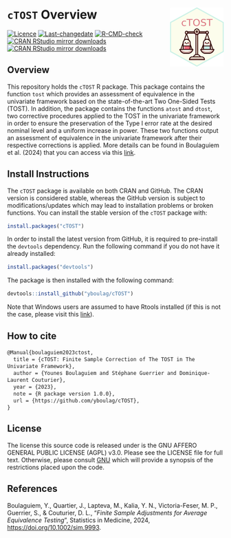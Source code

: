 
<!-- README.md is generated from README.Rmd. Please edit this file -->

# `cTOST` Overview <a href="https://yboulag.github.io/cTOST/"><img src="man/figures/hex-cTOST.png" alt="" align="right" height="138" width="125" /></a>

<!-- badges: start -->

[![Licence](https://img.shields.io/badge/licence-AGPL--3.0-blue.svg)](https://opensource.org/licenses/AGPL-3.0)
[![Last-changedate](https://img.shields.io/badge/last%20change-2024--05--09-green.svg)](https://github.com/yboulag/cTOST)
[![R-CMD-check](https://github.com/yboulag/cTOST/actions/workflows/R-CMD-check.yaml/badge.svg)](https://github.com/yboulag/cTOST/actions/workflows/R-CMD-check.yaml)
[![CRAN RStudio mirror
downloads](http://cranlogs.r-pkg.org/badges/cTOST)](https://www.r-pkg.org/pkg/cTOST)
[![CRAN RStudio mirror
downloads](https://cranlogs.r-pkg.org/badges/grand-total/cTOST)](https://www.r-pkg.org/pkg/cTOST)
<!-- badges: end -->

## Overview

This repository holds the `cTOST` R package. This package contains the
function `tost` which provides an assessment of equivalence in the
univariate framework based on the state-of-the-art Two One-Sided Tests
(TOST). In addition, the package contains the functions `atost` and
`dtost`, two corrective procedures applied to the TOST in the univariate
framework in order to ensure the preservation of the Type I error rate
at the desired nominal level and a uniform increase in power. These two
functions output an assessment of equivalence in the univariate
framework after their respective corrections is applied. More details
can be found in Boulaguiem et al. (2024) that you can access via this
[link](https://doi.org/10.1002/sim.9993).

## Install Instructions

The `cTOST` package is available on both CRAN and GitHub. The CRAN
version is considered stable, whereas the GitHub version is subject to
modifications/updates which may lead to installation problems or broken
functions. You can install the stable version of the `cTOST` package
with:

``` r
install.packages("cTOST")
```

In order to install the latest version from GitHub, it is required to
pre-install the `devtools` dependency. Run the following command if you
do not have it already installed:

``` r
install.packages("devtools")
```

The package is then installed with the following command:

``` r
devtools::install_github("yboulag/cTOST")
```

Note that Windows users are assumed to have Rtools installed (if this is
not the case, please visit this
[link](https://cran.r-project.org/bin/windows/Rtools/)).

## How to cite

    @Manual{boulaguiem2023ctost,
      title = {cTOST: Finite Sample Correction of The TOST in The Univariate Framework},
      author = {Younes Boulaguiem and Stéphane Guerrier and Dominique-Laurent Couturier},
      year = {2023},
      note = {R package version 1.0.0},
      url = {https://github.com/yboulag/cTOST},
    }

## License

The license this source code is released under is the GNU AFFERO GENERAL
PUBLIC LICENSE (AGPL) v3.0. Please see the LICENSE file for full text.
Otherwise, please consult
[GNU](https://www.gnu.org/licenses/agpl-3.0.en.html) which will provide
a synopsis of the restrictions placed upon the code.

## References

Boulaguiem, Y., Quartier, J., Lapteva, M., Kalia, Y. N., Victoria-Feser,
M. P., Guerrier, S., & Couturier, D. L., “*Finite Sample Adjustments for
Average Equivalence Testing*”, Statistics in Medicine, 2024,
<https://doi.org/10.1002/sim.9993>.
